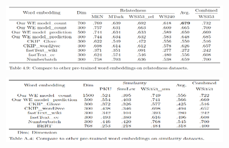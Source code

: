 <p align="center">
  <img width="800" height="150" src="./relatedness_compare_to_other_pre_trained_word_embeddings.png">
</p>

<p align="center">
  <img width="800" height="150" src="./similarity_compare_to_other_pre_trained_word_embeddings.png">
</p>
